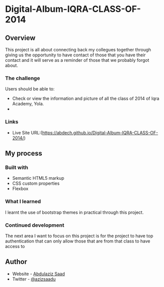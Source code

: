 # Digital-Album-IQRA-CLASS-OF-2014

## Overview

This project is all about connecting back my collegues together through giving us the opportunity to have contact of those that you have their contact and it will serve as a reminder of those that we probably forgot about.

### The challenge

Users should be able to:

- Check or view the information and picture of all the class of 2014 of Iqra Academy, Yola.
- 

### Links

- Live Site URL:(https://abdech.github.io/Digital-Album-IQRA-CLASS-OF-2014/)

## My process

### Built with

- Semantic HTML5 markup
- CSS custom properties
- Flexbox

### What I learned
 I learnt the use of bootstrap themes in practical through this project.


### Continued development

The next area I want to focus on this project is for the project to have top authentication that can only allow those that are from that class to have access to 


## Author

- Website - [Abdulaziz Saad](https://github.com/Abdech/Main_portfolio)
- Twitter - [@azizsaadu](https://www.twitter.com/azizsaadu)
  
